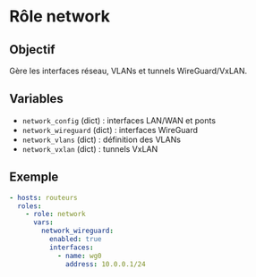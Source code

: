 # Rôle network

## Objectif
Gère les interfaces réseau, VLANs et tunnels WireGuard/VxLAN.

## Variables
- `network_config` (dict) : interfaces LAN/WAN et ponts
- `network_wireguard` (dict) : interfaces WireGuard
- `network_vlans` (dict) : définition des VLANs
- `network_vxlan` (dict) : tunnels VxLAN

## Exemple
```yaml
- hosts: routeurs
  roles:
    - role: network
      vars:
        network_wireguard:
          enabled: true
          interfaces:
            - name: wg0
              address: 10.0.0.1/24
```
